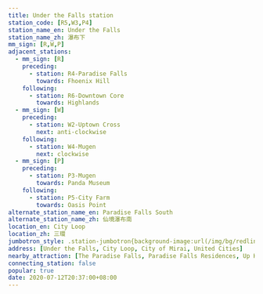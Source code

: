 ```yaml
---
title: Under the Falls station
station_code: [R5,W3,P4]
station_name_en: Under the Falls
station_name_zh: 瀑布下
mm_sign: [R,W,P]
adjacent_stations:
  - mm_sign: [R]
    preceding:
      - station: R4-Paradise Falls
        towards: Fhoenix Hill
    following:
      - station: R6-Downtown Core
        towards: Highlands
  - mm_sign: [W]
    preceding:
      - station: W2-Uptown Cross
        next: anti-clockwise
    following:
      - station: W4-Mugen
        next: clockwise
  - mm_sign: [P]
    preceding:
      - station: P3-Mugen
        towards: Panda Museum
    following:
      - station: P5-City Farm
        towards: Oasis Point
alternate_station_name_en: Paradise Falls South
alternate_station_name_zh: 仙境瀑布南
location_en: City Loop
location_zh: 三環
jumbotron_style: .station-jumbotron{background-image:url(/img/bg/redline.png),url(/img/bg/waterfallline.png),url(/img/bg/pandaexpress.png);background-repeat:no-repeat;background-size:100% 10px;background-position:0 100px,0 130px,0 160px}
address: [Under the Falls, City Loop, City of Mirai, United Cities]
nearby_attraction: [The Paradise Falls, Paradise Falls Residences, Up House, Central Market]
connecting_station: false
popular: true
date: 2020-07-12T20:37:00+08:00
---
```


